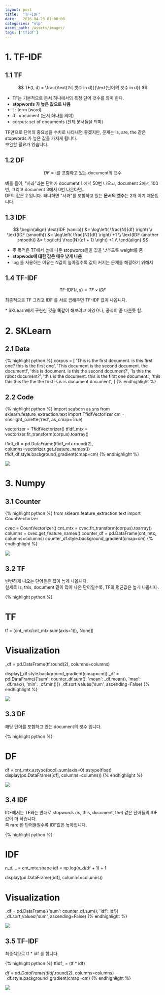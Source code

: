 ```yaml
---
layout: post
title:  "TF-IDF"
date:   2016-04-28 01:00:00
categories: "nlp"
asset_path: /assets/images/
tags: ['tfidf']
---
```




# 1. TF-IDF

## 1.1 TF

$$ TF(t, d) = \frac{\text{t의 갯수 in d}}{\text{단어의 갯수 in d}} $$

 - TF는 기본적으로 문서 하나에서의 특정 단어 갯수를 의미 한다. 
 - **stopwords 가 높은 값으로 나옴**
 - t : term (word)
 - d : document (문서 하나를 의미)
 - corpus: set of documents (전체 문서들을 의미)
 
TF만으로 단어의 중요성을 수치로 나타내면 좋겠지만, 문제는 is, are, the 같은 stopwords 가 높은 값을 가지게 됩니다. <br>
보완할 필요가 있습니다. 


## 1.2 DF 

$$ DF = \text{t를 포함하고 있는 document의 갯수} $$

예를 들어, "사과"라는 단어가 document 1 에서 50번 나오고, document 2에서 100번, 그리고 document 3에서 0번 나온다면.. <br>
DF의 값은 2 입니다. 왜냐하면 "사과"를 포함하고 있는 **문서의 갯수**는 2개 이기 때문입니다. 

## 1.3 IDF

$$ \begin{align}
\text{IDF (vanila)} &= \log\left( \frac{N}{df} \right) \\
\text{IDF (smooth)} &= \log\left( \frac{N}{df} \right) +1 \\
\text{IDF (another smooth)} &= \log\left( \frac{N}{df + 1} \right) +1 \\
\end{align} $$
 
 - 주 목적은 TF에서 높에 나온 stopwords들을 값을 낮추도록 weight를 줌
 - **stopwods에 대한 값은 매우 낮게 나옴**
 - log 를 사용하는 이유는 N값이 높아질수록 값이 커지는 문제를 해결하기 위해서
 
 
## 1.4 TF-IDF 

$$ \text{TF-IDF}(t, d) = TF \times IDF $$

최종적으로 TF 그리고 IDF 를 서로 곱해주면 TF-IDF 값이 나옵니다. 

\* SKLearn에서 구현한 것을 똑같이 해보려고 하였으나, 공식이 좀 다른듯 함. <br>

# 2. SKLearn 

## 2.1 Data 

{% highlight python %}
corpus = [
    'This is the first document. is this first one? this is the first one',
    'This document is the second document. the document!',
    'this is document. is this the second document?',
    'Is this the robot document?',
    'this is the document. this is the first one document.',
    'this this this the the the first is is is document document',
]
{% endhighlight %}

## 2.2 Code

{% highlight python %}
import seaborn as sns
from sklearn.feature_extraction.text import TfidfVectorizer
cm = sns.light_palette('red', as_cmap=True)

vectorizer = TfidfVectorizer()
tfidf_mtx = vectorizer.fit_transform(corpus).toarray()

tfidf_df = pd.DataFrame(tfidf_mtx.round(2),
                        columns=vectorizer.get_feature_names())
tfidf_df.style.background_gradient(cmap=cm)
{% endhighlight %}

<img src="{{ page.asset_path }}tfidf_df.png" class="img-responsive img-rounded img-fluid center">











# 3. Numpy

## 3.1 Counter

{% highlight python %}
from sklearn.feature_extraction.text import CountVectorizer

cvec = CountVectorizer()
cnt_mtx = cvec.fit_transform(corpus).toarray()
columns = cvec.get_feature_names()
counter_df = pd.DataFrame(cnt_mtx,
                          columns=columns)
counter_df.style.background_gradient(cmap=cm)
{% endhighlight %}

<img src="{{ page.asset_path }}tfidf_counter.png" class="img-responsive img-rounded img-fluid center">



## 3.2 TF

빈번하게 나오는 단어들은 값이 높게 나옵니다. <br>
실제로 is, this, document 같이 많이 나온 단어일수록, TF의 평균값은 높게 나옵니다. 

{% highlight python %}
# TF
tf = (cnt_mtx/cnt_mtx.sum(axis=1)[:, None])

# Visualization
_df = pd.DataFrame(tf.round(2), columns=columns) 

display(_df.style.background_gradient(cmap=cm))
_df = pd.DataFrame({'sum': counter_df.sum(),
                    'mean': _df.mean(), 
                    'max': _df.max(), 
                    'min': _df.min()})
_df.sort_values('sum', ascending=False)
{% endhighlight %}

<img src="{{ page.asset_path }}tfidf_tf.png" class="img-responsive img-rounded img-fluid center">





## 3.3 DF

해당 단어를 포함하고 있는 document의 갯수 입니다.

{% highlight python %}
# DF
df = cnt_mtx.astype(bool).sum(axis=0).astype(float)
display(pd.DataFrame([df], columns=columns))
{% endhighlight %}

<img src="{{ page.asset_path }}tfidf_df_numpy.png" class="img-responsive img-rounded img-fluid center">


## 3.4 IDF

IDF에서는 TF와는 반대로 stopwords (is, this, document, the) 같은 단어들의 IDF값이 더 작습니다.<br>
즉 rare 한 단어들일수록 IDF값은 높아집니다. 

{% highlight python %}
# IDF
n_d, _ = cnt_mtx.shape
idf = np.log(n_d/df + 1) + 1

display(pd.DataFrame([idf], columns=columns))

# Visualization
_df = pd.DataFrame({'sum': counter_df.sum(),
                    'idf': idf})
_df.sort_values('sum', ascending=False)
{% endhighlight %}

<img src="{{ page.asset_path }}tfidf_idf.png" class="img-responsive img-rounded img-fluid center">


## 3.5 TF-IDF

최종적으로 tf * idf 를 합니다. 

{% highlight python %}
tfidf_ = (tf * idf)

_df = pd.DataFrame(tfidf_.round(2), columns=columns)
_df.style.background_gradient(cmap=cm)
{% endhighlight %}

<img src="{{ page.asset_path }}tfidf_tfidf.png" class="img-responsive img-rounded img-fluid center">